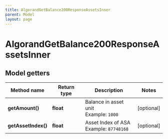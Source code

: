 ```yaml
---
title: AlgorandGetBalance200ResponseAssetsInner
parent: Model
layout: page
---
```


# AlgorandGetBalance200ResponseAssetsInner

## Model getters

Method name | Return type | Description | Notes
------------ | ------------- | ------------- | -------------
**getAmount()** | **float** | Balance in asset unit <br>Example: `1000` | [optional]
**getAssetIndex()** | **float** | Asset Index of ASA <br>Example: `87748168` | [optional]

